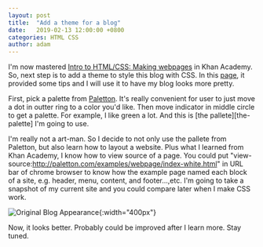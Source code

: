 ```yaml
---
layout: post
title:  "Add a theme for a blog"
date:   2019-02-13 12:00:00 +0800
categories: HTML CSS
author: adam
---
```

I'm now mastered [Intro to HTML/CSS: Making webpages][khan-course] in Khan Academy. So, next step is to add a theme to style this blog with CSS. In this [page][khan-course-page], it provided some tips and I will use it to have my blog looks more pretty.

First, pick a palette from [Paletton][paletton]. It's really convenient for user to just move a dot in outter ring to a color you'd like. Then move indicator in middle circle to get a palette. For example, I like green a lot. And this is [the pallete][the-palette] I'm going to use.

I'm really not a art-man. So I decide to not only use the pallete from Paletton, but also learn how to layout a website. Plus what I learned from Khan Academy, I know how to view source of a page. You could put "view-source:http://paletton.com/examples/webpage/index-white.html" in URL bar of chrome browser to know how the example page named each block of a site, e.g. header, menu, content, and footer...,etc. I'm going to take a snapshot of my current site and you could compare later when I make CSS work. 

![Original Blog Appearance]({{site.baseurl}}/images/OriginalStyle.png){:width="400px"}

Now, it looks better. Probably could be improved after I learn more. Stay tuned.

[khan-course]: https://www.khanacademy.org/computing/computer-programming/html-css
[khan-course-page]: https://www.khanacademy.org/computing/computer-programming/html-css/html-css-further-learning/a/webpage-design
[paletton]: http://paletton.com/
[the-pallete]: http://paletton.com/#uid=12G0u0kldvNboO4gQE9p-tbsUnH
